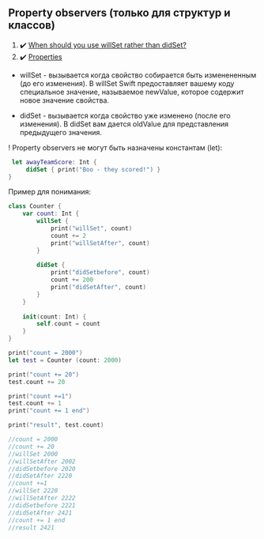 ## Property observers (только для структур и классов)

1. :heavy_check_mark: [When should you use willSet rather than didSet?](https://www.hackingwithswift.com/quick-start/understanding-swift/when-should-you-use-willset-rather-than-didset)
2. :heavy_check_mark: [Properties](https://www.hackingwithswift.com/read/0/17/properties)

* willSet - вызывается когда свойство собирается быть изменененным (до его изменения). В willSet Swift предоставляет вашему коду специальное значение, называемое newValue, которое содержит новое значение свойства.

* didSet - вызывается когда свойство уже изменено (после его изменения). В didSet вам дается oldValue для представления предыдущего значения.

! Property observers не могут быть назначены константам (let):
```swift
 let awayTeamScore: Int {
     didSet { print("Boo - they scored!") }
}
```

Пример для понимания:

```swift
class Counter {
    var count: Int {
        willSet {
            print("willSet", count)
            count += 2
            print("willSetAfter", count)
        }
        
        didSet {
            print("didSetbefore", count)
            count += 200
            print("didSetAfter", count)
        }
    }
    
    init(count: Int) {
        self.count = count
    }
}

print("count = 2000")
let test = Counter (count: 2000)

print("count += 20")
test.count += 20

print("count +=1")
test.count += 1
print("count += 1 end")

print("result", test.count)

//count = 2000
//count += 20
//willSet 2000
//willSetAfter 2002
//didSetbefore 2020
//didSetAfter 2220
//count +=1
//willSet 2220
//willSetAfter 2222
//didSetbefore 2221
//didSetAfter 2421
//count += 1 end
//result 2421
```

